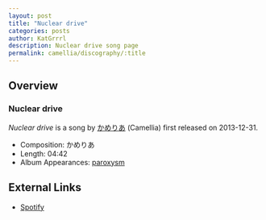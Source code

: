 ```yaml
---
layout: post
title: "Nuclear drive"
categories: posts
author: KatGrrrl
description: Nuclear drive song page
permalink: camellia/discography/:title
---
```


## Overview

### Nuclear drive

*Nuclear drive* is a song by [かめりあ](<{% link postsWiki/_posts/2023-12-10-camellia.md %}>) (Camellia) first released on 2013-12-31.

* Composition: かめりあ
* Length: 04:42
* Album Appearances: [paroxysm](<{% link postsInclude/_posts/camellia/albums/paroxysm/2023-12-05-paroxysm.md%}>)

## External Links

* [Spotify](https://open.spotify.com/track/2vraWY9NaYHDDnbAVWq5Bf?si=c60e288111ec436f)
